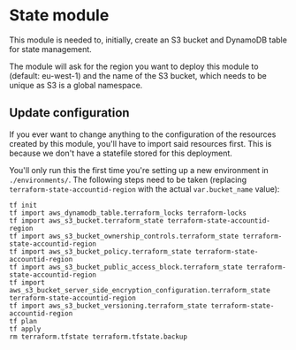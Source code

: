 # State module

This module is needed to, initially, create an S3 bucket and DynamoDB table for state management.

The module will ask for the region you want to deploy this module to (default: eu-west-1) and the name of the S3 bucket, which needs to be unique as S3 is a global namespace.

## Update configuration

If you ever want to change anything to the configuration of the resources created by this module, you'll have to import said resources first. This is because we don't have a statefile stored for this deployment.

You'll only run this the first time you're setting up a new environment in `./environments/`. 
The following steps need to be taken (replacing `terraform-state-accountid-region` with the actual `var.bucket_name` value):

```
tf init
tf import aws_dynamodb_table.terraform_locks terraform-locks
tf import aws_s3_bucket.terraform_state terraform-state-accountid-region
tf import aws_s3_bucket_ownership_controls.terraform_state terraform-state-accountid-region
tf import aws_s3_bucket_policy.terraform_state terraform-state-accountid-region
tf import aws_s3_bucket_public_access_block.terraform_state terraform-state-accountid-region
tf import aws_s3_bucket_server_side_encryption_configuration.terraform_state terraform-state-accountid-region
tf import aws_s3_bucket_versioning.terraform_state terraform-state-accountid-region
tf plan
tf apply
rm terraform.tfstate terraform.tfstate.backup
```
